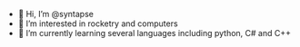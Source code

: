 - 👋 Hi, I’m @syntapse
- 👀 I’m interested in rocketry and computers
- 🌱 I’m currently learning several languages including python, C# and C++

<!---
syntapse/syntapse is a ✨ special ✨ repository because its `README.md` (this file) appears on your GitHub profile.
You can click the Preview link to take a look at your changes.
--->
